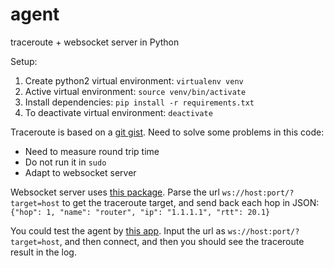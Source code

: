 # agent

traceroute + websocket server in Python

Setup:
1. Create python2 virtual environment: `virtualenv venv`
2. Active virtual environment: `source venv/bin/activate`
3. Install dependencies: `pip install -r requirements.txt`
4. To deactivate virtual environment: `deactivate`

Traceroute is based on a [git gist](https://gist.github.com/jcjones/0f3f11a785a833e0a216). Need to solve some problems in this code:
* Need to measure round trip time
* Do not run it in `sudo`
* Adapt to websocket server

Websocket server uses [this package](https://github.com/dpallot/simple-websocket-server). Parse the url `ws://host:port/?target=host` to get the traceroute target, and send back each hop in JSON: `{"hop": 1, "name": "router", "ip": "1.1.1.1", "rtt": 20.1}` 

You could test the agent by [this app](https://www.websocket.org/echo.html). Input the url as `ws://host:port/?target=host`, and then connect, and then you should see the traceroute result in the log.
